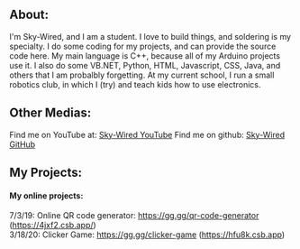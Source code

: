 
## About:
I'm Sky-Wired, and I am a student. I love to build things, and soldering is my specialty. I do some coding for my projects, and can provide the source code here. My main language is C++, because all of my Arduino projects use it. I also do some VB.NET, Python, HTML, Javascript, CSS, Java, and others that I am probalbly forgetting. At my current school, I run a small robotics club, in which I (try) and teach kids how to use electronics.
## Other Medias:
Find me on YouTube at: [Sky-Wired YouTube](https://www.youtube.com/@sky-wired)
Find me on github: [Sky-Wired GitHub](https://github.com/Sky-Wire)
## My Projects:
#### My online projects:
7/3/19: Online QR code generator: https://gg.gg/qr-code-generator (https://4jxf2.csb.app/)<br>
3/18/20: Clicker Game: https://gg.gg/clicker-game (https://hfu8k.csb.app)

